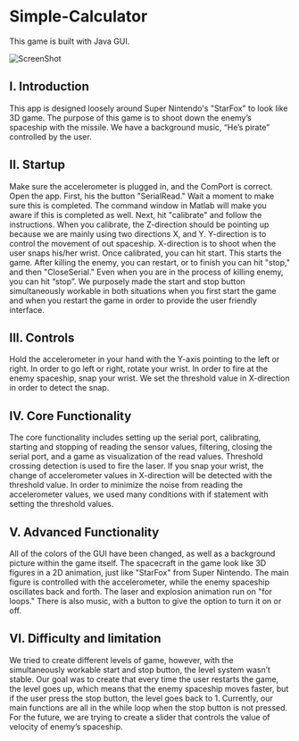 # Simple-Calculator
This game is built with Java GUI.

![ScreenShot](https://raw.github.com/JunhoAn0702/Simple-Calculator/blob/master/SimpleCalculator.png)

## I. Introduction
This app is designed loosely around Super Nintendo's "StarFox" to look like 3D game. The purpose of this game is to shoot down the enemy’s spaceship with the missile. We have a background music, “He’s pirate” controlled by the user. 

## II. Startup
Make sure the accelerometer is plugged in, and the ComPort is correct. Open the app.
First, his the button "SerialRead." Wait a moment to make sure this is completed. The command window in Matlab will make you aware if this is completed as well. Next, hit "calibrate" and follow the instructions. When you calibrate, the Z-direction should be pointing up because we are mainly using two directions X, and Y. Y-direction is to control the movement of out spaceship. X-direction is to shoot when the user snaps his/her wrist.  Once calibrated, you can hit start. This starts the game. After killing the enemy, you can restart, or to finish you can hit "stop," and then "CloseSerial." Even when you are in the process of killing enemy, you can hit “stop”. We purposely made the start and stop button simultaneously workable in both situations when you first start the game and when you restart the game in order to provide the user friendly interface.

## III. Controls
Hold the accelerometer in your hand with the Y-axis pointing to the left or right. In order to go left or right, rotate your wrist. In order to fire at the enemy spaceship, snap your wrist. We set the threshold value in X-direction in order to detect the snap.

## IV. Core Functionality
The core functionality includes setting up the serial port, calibrating, starting and stopping of reading the sensor values, filtering, closing the serial port, and a game as visualization of the read values. Threshold crossing detection is used to fire the laser. If you snap your wrist, the change of accelerometer values in X-direction will be detected with the threshold value. In order to minimize the noise from reading the accelerometer values, we used many conditions with if statement with setting the threshold values. 

## V. Advanced Functionality
All of the colors of the GUI have been changed, as well as a background picture within the game itself. The spacecraft in the game look like 3D figures in a 2D animation, just like
"StarFox" from Super Nintendo. The main figure is controlled with the accelerometer, while the enemy spaceship oscillates back and forth. The laser and explosion animation run on "for loops." There is also music, with a button to give the option to turn it on or off.

## VI. Difficulty and limitation
We tried to create different levels of game, however, with the simultaneously workable start and stop button, the level system wasn’t stable. Our goal was to create that every time the user restarts the game, the level goes up, which means that the enemy spaceship moves faster, but if the user press the stop button, the level goes back to 1. Currently, our main functions are all in the while loop when the stop button is not pressed. For the future, we are trying to create a slider that controls the value of velocity of enemy’s spaceship. 

